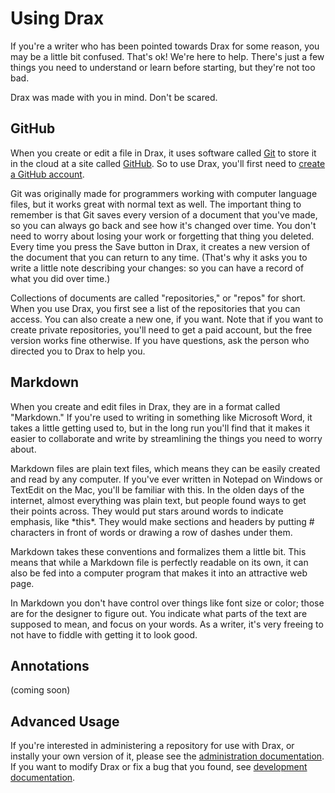 # Using Drax

If you're a writer who has been pointed towards Drax for some reason, you may be a little bit confused. That's ok! We're here to help. There's just a few things you need to understand or learn before starting, but they're not too bad. 

Drax was made with you in mind. Don't be scared. 


## GitHub
When you create or edit a file in Drax, it uses software called [Git](http://git-scm.com/) to store it in the cloud at a site called [GitHub](https://github.com). 
So to use Drax, you'll first need to [create a GitHub account](https://github.com/join). 

Git was originally made for programmers working with computer language files, but it works great with normal text as well. The important thing to remember is that Git saves every version of a document that you've made, so you can always go back and see how it's changed over time. You don't need to worry about losing your work or forgetting that thing you deleted. Every time you press the Save button in Drax, it creates a new version of the document that you can return to any time. (That's why it asks you to write a little note describing your changes: so you can have a record of what you did over time.)

Collections of documents are called "repositories," or "repos" for short. When you use Drax, you first see a list of the repositories that you can access. You can also create a new one, if you want. Note that if you want to create private repositories, you'll need to get a paid account, but the free version works fine otherwise. If you have questions, ask the person who directed you to Drax to help you. 


## Markdown
When you create and edit files in Drax, they are in a format called "Markdown." If you're used to writing in something like Microsoft Word, it takes a little getting used to, but in the long run you'll find that it makes it easier to collaborate and write by streamlining the things you need to worry about. 

Markdown files are plain text files, which means they can be easily created and read by any computer. If you've ever written in Notepad on Windows or TextEdit on the Mac, you'll be familiar with this. In the olden days of the internet, almost everything was plain text, but people found ways to get their points across. They would put stars around words to indicate emphasis, like &#42;this&#42;. They would make sections and headers by putting # characters in front of words or drawing a row of dashes under them. 

Markdown takes these conventions and formalizes them a little bit. This means that while a Markdown file is perfectly readable on its own, it can also be fed into a computer program that makes it into an attractive web page. 

In Markdown you don't have control over things like font size or color; those are for the designer to figure out. You indicate what parts of the text are supposed to mean, and focus on your words. As a writer, it's very freeing to not have to fiddle with getting it to look good. 


## Annotations
(coming soon)


## Advanced Usage
If you're interested in administering a repository for use with Drax, or instally your own version of it, please see the [administration documentation](./Administration.md). If you want to modify Drax or fix a bug that you found, see [development documentation](./Developing.md). 
